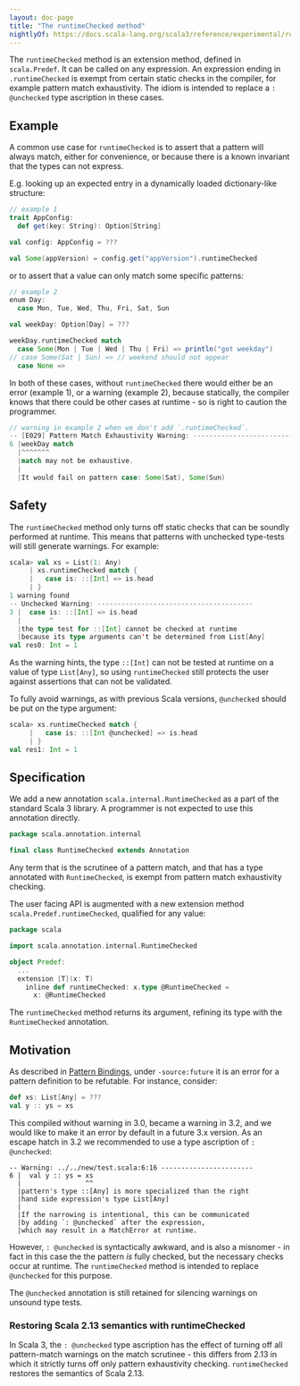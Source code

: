 ```yaml
---
layout: doc-page
title: "The runtimeChecked method"
nightlyOf: https://docs.scala-lang.org/scala3/reference/experimental/runtimeChecked.html
---
```


The `runtimeChecked` method is an extension method, defined in `scala.Predef`. It can be called on any expression. An expression ending in `.runtimeChecked` is exempt from certain static checks in the compiler, for example pattern match exhaustivity. The idiom is intended to replace a `: @unchecked` type ascription in these cases.

## Example

A common use case for `runtimeChecked` is to assert that a pattern will always match, either for convenience, or because there is a known invariant that the types can not express.

E.g. looking up an expected entry in a dynamically loaded dictionary-like structure:
```scala
// example 1
trait AppConfig:
  def get(key: String): Option[String]

val config: AppConfig = ???

val Some(appVersion) = config.get("appVersion").runtimeChecked
```

or to assert that a value can only match some specific patterns:
```scala
// example 2
enum Day:
  case Mon, Tue, Wed, Thu, Fri, Sat, Sun

val weekDay: Option[Day] = ???

weekDay.runtimeChecked match
  case Some(Mon | Tue | Wed | Thu | Fri) => println("got weekday")
// case Some(Sat | Sun) => // weekend should not appear
  case None =>
```

In both of these cases, without `runtimeChecked` there would either be an error (example 1), or a warning (example 2), because statically, the compiler knows that there could be other cases at runtime - so is right to caution the programmer.

```scala
// warning in example 2 when we don't add `.runtimeChecked`.
-- [E029] Pattern Match Exhaustivity Warning: ----------------------------------
6 |weekDay match
  |^^^^^^^
  |match may not be exhaustive.
  |
  |It would fail on pattern case: Some(Sat), Some(Sun)
```

## Safety

The `runtimeChecked` method only turns off static checks that can be soundly performed at runtime. This means that patterns with unchecked type-tests will still generate warnings. For example:
```scala
scala> val xs = List(1: Any)
     | xs.runtimeChecked match {
     |   case is: ::[Int] => is.head
     | }
1 warning found
-- Unchecked Warning: ---------------------------------------
3 |  case is: ::[Int] => is.head
  |       ^
  |the type test for ::[Int] cannot be checked at runtime
  |because its type arguments can't be determined from List[Any]
val res0: Int = 1
```
As the warning hints, the type `::[Int]` can not be tested at runtime on a value of type `List[Any]`, so using `runtimeChecked` still protects the user against assertions that can not be validated.

To fully avoid warnings, as with previous Scala versions, `@unchecked` should be put on the type argument:
```scala
scala> xs.runtimeChecked match {
     |   case is: ::[Int @unchecked] => is.head
     | }
val res1: Int = 1
```


## Specification

We add a new annotation `scala.internal.RuntimeChecked` as a part of the standard Scala 3 library. A programmer is not expected to use this annotation directly.

```scala
package scala.annotation.internal

final class RuntimeChecked extends Annotation
```

Any term that is the scrutinee of a pattern match, and that has a type annotated with `RuntimeChecked`, is exempt from pattern match exhaustivity checking.


The user facing API is augmented with a new extension method `scala.Predef.runtimeChecked`, qualified for any value:
```scala
package scala

import scala.annotation.internal.RuntimeChecked

object Predef:
  ...
  extension [T](x: T)
    inline def runtimeChecked: x.type @RuntimeChecked =
      x: @RuntimeChecked
```

The `runtimeChecked` method returns its argument, refining its type with the `RuntimeChecked` annotation.

## Motivation

As described in [Pattern Bindings](../changed-features/pattern-bindings.md), under `-source:future` it is an error for a pattern definition to be refutable. For instance, consider:
```scala
def xs: List[Any] = ???
val y :: ys = xs
```

This compiled without warning in 3.0, became a warning in 3.2, and we would like to make it an error by default in a future 3.x version.
As an escape hatch in 3.2 we recommended to use a type ascription of `: @unchecked`:
```
-- Warning: ../../new/test.scala:6:16 -----------------------
6 |  val y :: ys = xs
  |                ^^
  |pattern's type ::[Any] is more specialized than the right
  |hand side expression's type List[Any]
  |
  |If the narrowing is intentional, this can be communicated
  |by adding `: @unchecked` after the expression,
  |which may result in a MatchError at runtime.
```

However, `: @unchecked` is syntactically awkward, and is also a misnomer - in fact in this case the the pattern _is_ fully checked, but the necessary checks occur at runtime. The `runtimeChecked` method is intended to replace `@unchecked` for this purpose. 

The `@unchecked` annotation is still retained for silencing warnings on unsound type tests.

### Restoring Scala 2.13 semantics with runtimeChecked

In Scala 3, the `: @unchecked` type ascription has the effect of turning off all pattern-match warnings on the match scrutinee - this differs from 2.13 in which it strictly turns off only pattern exhaustivity checking. `runtimeChecked` restores the semantics of Scala 2.13.
